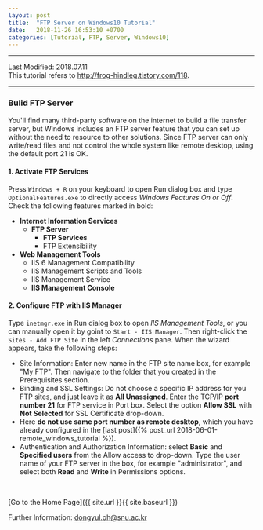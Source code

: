```yaml
---
layout: post
title:  "FTP Server on Windows10 Tutorial"
date:   2018-11-26 16:53:10 +0700
categories: [Tutorial, FTP, Server, Windows10]
---
```


---

Last Modified: 2018.07.11  
This tutorial refers to http://frog-hindleg.tistory.com/118.

---
### Bulid FTP Server 

You'll find many third-party software on the internet to build a file transfer server, but Windows includes an FTP server feature that you can set up without the need to resource to other solutions. Since FTP server can only write/read files and not control the whole system like remote desktop, using the default port 21 is OK.

#### 1. Activate FTP Services

Press `Windows + R` on your keyboard to open Run dialog box and type `OptionalFeatures.exe` to directly access *Windows Features On or Off*.  Check the following features marked in bold:

- **Internet Information Services**
    - **FTP Server**
        - **FTP Services**
        - FTP Extensibility
- **Web Management Tools**
    - IIS 6 Management Compatibility
    - IIS Management Scripts and Tools
    - IIS Management Service
    - **IIS Management Console**



#### 2. Configure FTP with IIS Manager  

Type `inetmgr.exe` in Run dialog box to open *IIS Management Tools*, or you can manually open it by goint to `Start - IIS Manager`.  Then right-click the `Sites - Add FTP Site` in the left *Connections* pane. When the wizard appears, take the following steps:

- Site Information: Enter new name in the FTP site name box, for example "My FTP". Then navigate to the folder that you created in the Prerequisites section.
- Binding and SSL Settings: Do not choose a specific IP address for you FTP sites, and just leave it as **All Unassigned**. Enter the TCP/IP **port number 21** for FTP service in Port box. Select the option **Allow SSL** with **Not Selected** for SSL Certificate drop-down. 
- Here **do not use same port number as remote desktop**, which you have already configured in the [last post]({% post_url 2018-06-01-remote_windows_tutorial %}).
- Authentication and Authorization Information: select **Basic** and **Specified users** from the Allow access to drop-down. Type the user name of your FTP server in the box, for example "administrator", and select both **Read** and **Write** in Permissions options.


<br/>

[Go to the Home Page]({{ site.url }}{{ site.baseurl }})

Further Information: <dongyul.oh@snu.ac.kr>

<br/>
